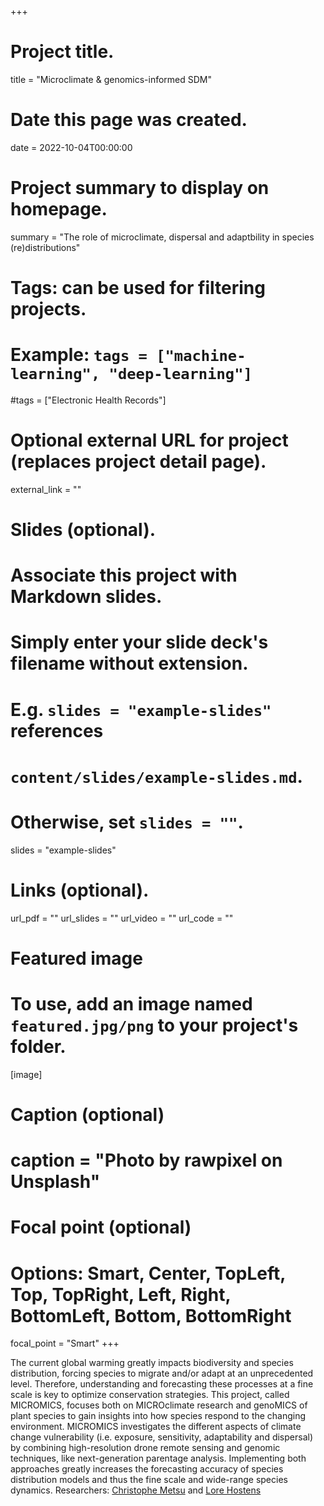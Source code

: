 +++
# Project title.
title = "Microclimate & genomics-informed SDM"

# Date this page was created.
date = 2022-10-04T00:00:00

# Project summary to display on homepage.
summary = "The role of microclimate, dispersal and adaptbility in species (re)distributions"

# Tags: can be used for filtering projects.
# Example: `tags = ["machine-learning", "deep-learning"]`
#tags = ["Electronic Health Records"]

# Optional external URL for project (replaces project detail page).
external_link = ""

# Slides (optional).
#   Associate this project with Markdown slides.
#   Simply enter your slide deck's filename without extension.
#   E.g. `slides = "example-slides"` references 
#   `content/slides/example-slides.md`.
#   Otherwise, set `slides = ""`.
slides = "example-slides"

# Links (optional).
url_pdf = ""
url_slides = ""
url_video = ""
url_code = ""


# Featured image
# To use, add an image named `featured.jpg/png` to your project's folder. 
[image]
  # Caption (optional)
  # caption = "Photo by rawpixel on Unsplash"
  
  # Focal point (optional)
  # Options: Smart, Center, TopLeft, Top, TopRight, Left, Right, BottomLeft, Bottom, BottomRight
  focal_point = "Smart"
+++

The current global warming greatly impacts biodiversity and species distribution, forcing species to migrate and/or adapt at an unprecedented level. Therefore, understanding and forecasting these processes at a fine scale is key to optimize conservation strategies. This project, called MICROMICS, focuses both on MICROclimate research and genoMICS of plant species to gain insights into how species respond to the changing environment. MICROMICS investigates the different aspects of climate change vulnerability (i.e. exposure, sensitivity, adaptability and dispersal) by combining high-resolution drone remote sensing and genomic techniques, like next-generation parentage analysis. Implementing both approaches greatly increases the forecasting accuracy of species distribution models and thus the fine scale and wide-range species dynamics.
Researchers: [Christophe Metsu](/author/christophe-metsu/) and [Lore Hostens](/author/lore-hostens/)
